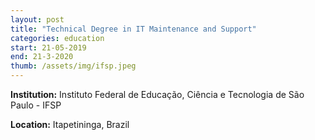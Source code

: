 ```yaml
---
layout: post
title: "Technical Degree in IT Maintenance and Support"
categories: education
start: 21-05-2019
end: 21-3-2020
thumb: /assets/img/ifsp.jpeg
---
```

**Institution:** Instituto Federal de Educação, Ciência e Tecnologia de São Paulo - IFSP

**Location:** Itapetininga, Brazil
